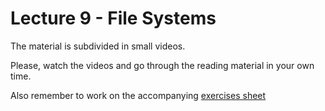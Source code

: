 # Lecture 9 - File Systems 

The material is subdivided in small videos.

Please, watch the videos and go through the reading material in your own time.

Also remember to work on the accompanying [exercises sheet](../exercises/EXERCISE9.md)
